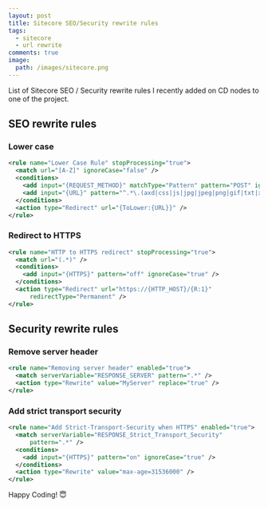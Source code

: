 ```yaml
---
layout: post
title: Sitecore SEO/Security rewrite rules
tags:
  - sitecore
  - url rewrite
comments: true
image:
  path: /images/sitecore.png
---
```


<!-- ![_config.yml]({{ site.baseurl }}/images/sitecore.png) -->

List of Sitecore SEO / Security rewrite rules I recently added on CD nodes to one of the project.

<!--more-->

## SEO rewrite rules

### Lower case

```xml
<rule name="Lower Case Rule" stopProcessing="true">
  <match url="[A-Z]" ignoreCase="false" />
  <conditions>
    <add input="{REQUEST_METHOD}" matchType="Pattern" pattern="POST" ignoreCase="true" negate="true" />
    <add input="{URL}" pattern="^.*\.(axd|css|js|jpg|jpeg|png|gif|txt|xml|svg|pdf)$" negate="true" ignoreCase="true" />
  </conditions>
  <action type="Redirect" url="{ToLower:{URL}}" />
</rule>
```

### Redirect to HTTPS

```xml
<rule name="HTTP to HTTPS redirect" stopProcessing="true">
  <match url="(.*)" />
  <conditions>
    <add input="{HTTPS}" pattern="off" ignoreCase="true" />
  </conditions>
  <action type="Redirect" url="https://{HTTP_HOST}/{R:1}"
      redirectType="Permanent" />
</rule>
```

## Security rewrite rules

### Remove server header

```xml
<rule name="Removing server header" enabled="true">
  <match serverVariable="RESPONSE_SERVER" pattern=".*" />
  <action type="Rewrite" value="MyServer" replace="true" />
</rule>
```

### Add strict transport security

```xml
<rule name="Add Strict-Transport-Security when HTTPS" enabled="true">
  <match serverVariable="RESPONSE_Strict_Transport_Security"
      pattern=".*" />
  <conditions>
    <add input="{HTTPS}" pattern="on" ignoreCase="true" />
  </conditions>
  <action type="Rewrite" value="max-age=31536000" />
</rule>
```

Happy Coding! 😇
